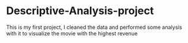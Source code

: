 # Descriptive-Analysis-project
This is my first project, I cleaned the data and performed some analysis with it to visualize the movie with the highest revenue
